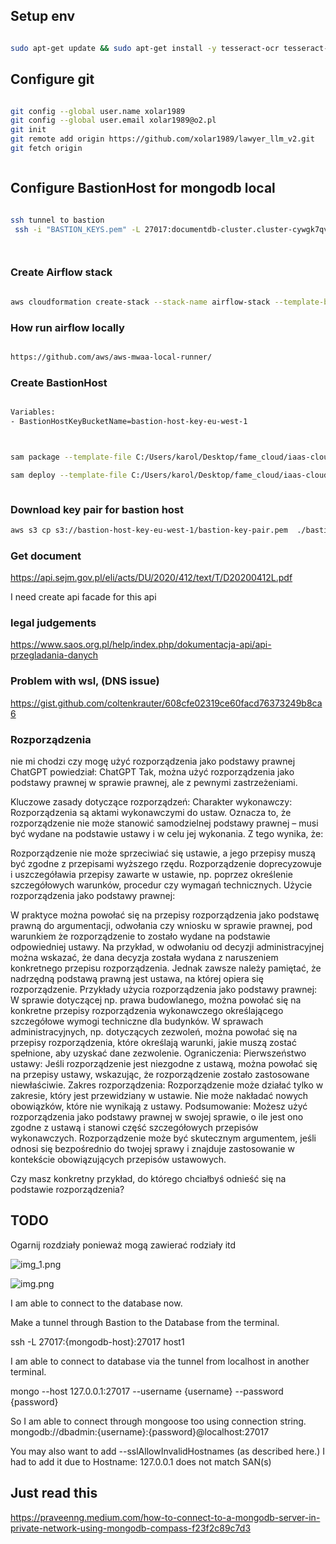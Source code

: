 
## Setup env

```bash

sudo apt-get update && sudo apt-get install -y tesseract-ocr tesseract-ocr-pol libtesseract-dev libleptonica-dev poppler-utils pkg-config && sudo apt-get clean


```


## Configure git

``` bash

git config --global user.name xolar1989
git config --global user.email xolar1989@o2.pl
git init 
git remote add origin https://github.com/xolar1989/lawyer_llm_v2.git
git fetch origin



```

## Configure BastionHost for mongodb local

```bash

ssh tunnel to bastion
 ssh -i "BASTION_KEYS.pem" -L 27017:documentdb-cluster.cluster-cywgk7qvlcrn.eu-central-1.docdb.amazonaws.com:27017 ubuntu@ec2-3-69-31-158.eu-central-1.compute.amazonaws.com -N




```





### Create Airflow stack

```bash

aws cloudformation create-stack --stack-name airflow-stack --template-body file:///Users/karol/Desktop/fame_cloud/iaas-cloud/CloudFormation/dev/airflow.yaml  --region eu-west-1 --capabilities CAPABILITY_IAM CAPABILITY_NAMED_IAM CAPABILITY_AUTO_EXPAND


```


### How run airflow locally

```bash

https://github.com/aws/aws-mwaa-local-runner/

```


### Create BastionHost

```bash

Variables:
- BastionHostKeyBucketName=bastion-host-key-eu-west-1 



sam package --template-file C:/Users/karol/Desktop/fame_cloud/iaas-cloud/CloudFormation/lambda-bastion-host/bastion-host.yaml --region eu-west-1 --resolve-s3 --output-template-file C:/Users/karol/Desktop/fame_cloud/iaas-cloud/CloudFormation/lambda-bastion-host/bastion-host-packaged.yaml

sam deploy --template-file C:/Users/karol/Desktop/fame_cloud/iaas-cloud/CloudFormation/lambda-bastion-host/bastion-host-packaged.yaml --parameter-overrides BastionHostKeyBucketName=bastion-host-key-eu-west-1 BastionHostLambdaLayerBucketName=bastion-host-lambda-layer-eu-west-1 --stack-name bastion-host-stack --region eu-west-1 --capabilities CAPABILITY_IAM



``` 

### Download key pair for bastion host

```bash
aws s3 cp s3://bastion-host-key-eu-west-1/bastion-key-pair.pem  ./bastion-key-pair.pem 
```




### Get document


https://api.sejm.gov.pl/eli/acts/DU/2020/412/text/T/D20200412L.pdf


I need create api facade for this api



### legal judgements
https://www.saos.org.pl/help/index.php/dokumentacja-api/api-przegladania-danych


### Problem with wsl, (DNS issue)

https://gist.github.com/coltenkrauter/608cfe02319ce60facd76373249b8ca6


### Rozporządzenia 



nie mi chodzi czy mogę użyć rozporządzenia jako podstawy prawnej
ChatGPT powiedział:
ChatGPT
Tak, można użyć rozporządzenia jako podstawy prawnej w sprawie prawnej, ale z pewnymi zastrzeżeniami.

Kluczowe zasady dotyczące rozporządzeń:
Charakter wykonawczy: Rozporządzenia są aktami wykonawczymi do ustaw. Oznacza to, że rozporządzenie nie może stanowić samodzielnej podstawy prawnej – musi być wydane na podstawie ustawy i w celu jej wykonania. Z tego wynika, że:

Rozporządzenie nie może sprzeciwiać się ustawie, a jego przepisy muszą być zgodne z przepisami wyższego rzędu.
Rozporządzenie doprecyzowuje i uszczegóławia przepisy zawarte w ustawie, np. poprzez określenie szczegółowych warunków, procedur czy wymagań technicznych.
Użycie rozporządzenia jako podstawy prawnej:

W praktyce można powołać się na przepisy rozporządzenia jako podstawę prawną do argumentacji, odwołania czy wniosku w sprawie prawnej, pod warunkiem że rozporządzenie to zostało wydane na podstawie odpowiedniej ustawy.
Na przykład, w odwołaniu od decyzji administracyjnej można wskazać, że dana decyzja została wydana z naruszeniem konkretnego przepisu rozporządzenia. Jednak zawsze należy pamiętać, że nadrzędną podstawą prawną jest ustawa, na której opiera się rozporządzenie.
Przykłady użycia rozporządzenia jako podstawy prawnej:
W sprawie dotyczącej np. prawa budowlanego, można powołać się na konkretne przepisy rozporządzenia wykonawczego określającego szczegółowe wymogi techniczne dla budynków.
W sprawach administracyjnych, np. dotyczących zezwoleń, można powołać się na przepisy rozporządzenia, które określają warunki, jakie muszą zostać spełnione, aby uzyskać dane zezwolenie.
Ograniczenia:
Pierwszeństwo ustawy: Jeśli rozporządzenie jest niezgodne z ustawą, można powołać się na przepisy ustawy, wskazując, że rozporządzenie zostało zastosowane niewłaściwie.
Zakres rozporządzenia: Rozporządzenie może działać tylko w zakresie, który jest przewidziany w ustawie. Nie może nakładać nowych obowiązków, które nie wynikają z ustawy.
Podsumowanie:
Możesz użyć rozporządzenia jako podstawy prawnej w swojej sprawie, o ile jest ono zgodne z ustawą i stanowi część szczegółowych przepisów wykonawczych. Rozporządzenie może być skutecznym argumentem, jeśli odnosi się bezpośrednio do twojej sprawy i znajduje zastosowanie w kontekście obowiązujących przepisów ustawowych.

Czy masz konkretny przykład, do którego chciałbyś odnieść się na podstawie rozporządzenia?


## TODO
Ogarnij rozdziały ponieważ mogą zawierać rodziały itd

![img_1.png](img_1.png)


![img.png](img.png)



I am able to connect to the database now.

Make a tunnel through Bastion to the Database from the terminal.

ssh -L 27017:{mongodb-host}:27017 host1

I am able to connect to database via the tunnel from localhost in another terminal.

mongo --host 127.0.0.1:27017 --username {username} --password {password}

So I am able to connect through mongoose too using connection string. mongodb://dbadmin:{username}:{password}@localhost:27017


You may also want to add --sslAllowInvalidHostnames (as described here.) I had to add it due to Hostname: 127.0.0.1 does not match SAN(s)


## Just read this 
https://praveenng.medium.com/how-to-connect-to-a-mongodb-server-in-private-network-using-mongodb-compass-f23f2c89c7d3